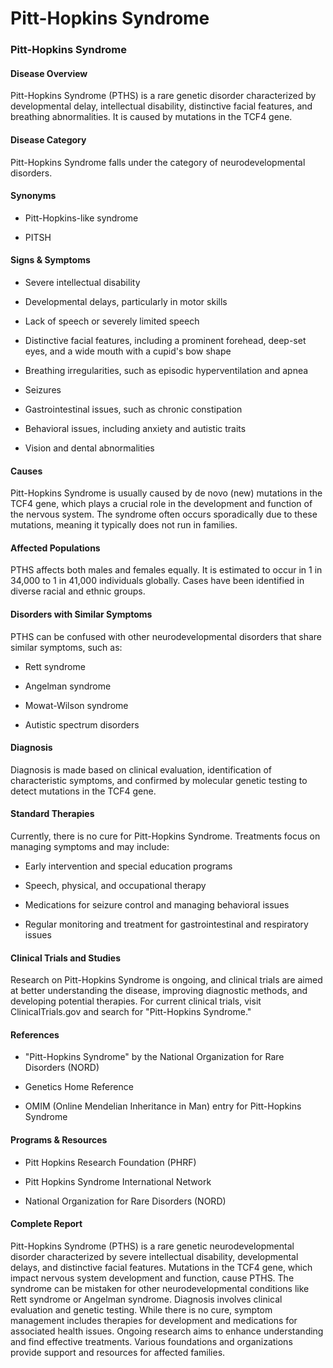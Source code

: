 # Pitt-Hopkins Syndrome
### Pitt-Hopkins Syndrome

#### Disease Overview
Pitt-Hopkins Syndrome (PTHS) is a rare genetic disorder characterized by developmental delay, intellectual disability, distinctive facial features, and breathing abnormalities. It is caused by mutations in the TCF4 gene.

#### Disease Category
Pitt-Hopkins Syndrome falls under the category of neurodevelopmental disorders.

#### Synonyms
- Pitt-Hopkins-like syndrome
- PITSH

#### Signs & Symptoms
- Severe intellectual disability
- Developmental delays, particularly in motor skills
- Lack of speech or severely limited speech
- Distinctive facial features, including a prominent forehead, deep-set eyes, and a wide mouth with a cupid's bow shape
- Breathing irregularities, such as episodic hyperventilation and apnea
- Seizures
- Gastrointestinal issues, such as chronic constipation
- Behavioral issues, including anxiety and autistic traits
- Vision and dental abnormalities

#### Causes
Pitt-Hopkins Syndrome is usually caused by de novo (new) mutations in the TCF4 gene, which plays a crucial role in the development and function of the nervous system. The syndrome often occurs sporadically due to these mutations, meaning it typically does not run in families.

#### Affected Populations
PTHS affects both males and females equally. It is estimated to occur in 1 in 34,000 to 1 in 41,000 individuals globally. Cases have been identified in diverse racial and ethnic groups.

#### Disorders with Similar Symptoms
PTHS can be confused with other neurodevelopmental disorders that share similar symptoms, such as:
- Rett syndrome
- Angelman syndrome
- Mowat-Wilson syndrome
- Autistic spectrum disorders

#### Diagnosis
Diagnosis is made based on clinical evaluation, identification of characteristic symptoms, and confirmed by molecular genetic testing to detect mutations in the TCF4 gene.

#### Standard Therapies
Currently, there is no cure for Pitt-Hopkins Syndrome. Treatments focus on managing symptoms and may include:
- Early intervention and special education programs
- Speech, physical, and occupational therapy
- Medications for seizure control and managing behavioral issues
- Regular monitoring and treatment for gastrointestinal and respiratory issues

#### Clinical Trials and Studies
Research on Pitt-Hopkins Syndrome is ongoing, and clinical trials are aimed at better understanding the disease, improving diagnostic methods, and developing potential therapies. For current clinical trials, visit ClinicalTrials.gov and search for "Pitt-Hopkins Syndrome."

#### References
- "Pitt-Hopkins Syndrome" by the National Organization for Rare Disorders (NORD)
- Genetics Home Reference
- OMIM (Online Mendelian Inheritance in Man) entry for Pitt-Hopkins Syndrome

#### Programs & Resources
- Pitt Hopkins Research Foundation (PHRF)
- Pitt Hopkins Syndrome International Network
- National Organization for Rare Disorders (NORD)

#### Complete Report
Pitt-Hopkins Syndrome (PTHS) is a rare genetic neurodevelopmental disorder characterized by severe intellectual disability, developmental delays, and distinctive facial features. Mutations in the TCF4 gene, which impact nervous system development and function, cause PTHS. The syndrome can be mistaken for other neurodevelopmental conditions like Rett syndrome or Angelman syndrome. Diagnosis involves clinical evaluation and genetic testing. While there is no cure, symptom management includes therapies for development and medications for associated health issues. Ongoing research aims to enhance understanding and find effective treatments. Various foundations and organizations provide support and resources for affected families.
